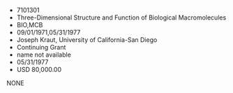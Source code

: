 * 7101301
* Three-Dimensional Structure and Function of Biological      Macromolecules
* BIO,MCB
* 09/01/1971,05/31/1977
* Joseph Kraut, University of California-San Diego
* Continuing Grant
*   name not available
* 05/31/1977
* USD 80,000.00

NONE